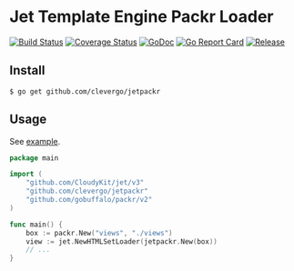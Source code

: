 # Jet Template Engine Packr Loader
[![Build Status](https://travis-ci.org/clevergo/jetpackr.svg?branch=master)](https://travis-ci.org/clevergo/jetpackr)
[![Coverage Status](https://coveralls.io/repos/github/clevergo/jetpackr/badge.svg?branch=master)](https://coveralls.io/github/clevergo/jetpackr?branch=master)
[![GoDoc](https://img.shields.io/badge/godoc-reference-blue)](https://pkg.go.dev/github.com/clevergo/jetpackr)
[![Go Report Card](https://goreportcard.com/badge/github.com/clevergo/jetpackr)](https://goreportcard.com/report/github.com/clevergo/jetpackr)
[![Release](https://img.shields.io/github/release/clevergo/jetpackr.svg?style=flat-square)](https://github.com/clevergo/jetpackr/releases)

## Install

```shell
$ go get github.com/clevergo/jetpackr
```

## Usage

See [example](example).

```go
package main

import (
	"github.com/CloudyKit/jet/v3"
	"github.com/clevergo/jetpackr"
	"github.com/gobuffalo/packr/v2"
)

func main() {
	box := packr.New("views", "./views")
	view := jet.NewHTMLSetLoader(jetpackr.New(box))
	// ...
}
```
